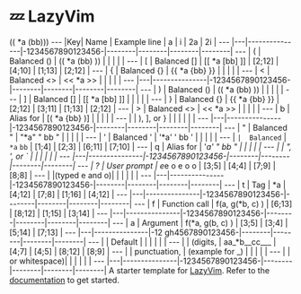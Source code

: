 # 💤 LazyVim
(( *a (bb)))
---  |Key|     Name      |   Example line   |   a    |   i    |   2a   |   2i   |
---  |---|---------------|-1234567890123456-|--------|--------|--------|--------|
---  | ( |  Balanced ()  | (( *a (bb) ))    |        |        |        |        |
---  | [ |  Balanced []  | [[ *a [bb] ]]    | [2;12] | [4;10] | [1;13] | [2;12] |
---  | { |  Balanced {}  | {{ *a {bb} }}    |        |        |        |        |
---  | < |  Balanced <>  | << *a <bb> >>    |        |        |        |        |
---  |---|---------------|-1234567890123456-|--------|--------|--------|--------|
---  | ) |  Balanced ()  | (( *a (bb) ))    |        |        |        |        |
---  | ] |  Balanced []  | [[ *a [bb] ]]    |        |        |        |        |
---  | } |  Balanced {}  | {{ *a {bb} }}    | [2;12] | [3;11] | [1;13] | [2;12] |
---  | > |  Balanced <>  | << *a <bb> >>    |        |        |        |        |
---  | b |  Alias for    | [( *a {bb} )]    |        |        |        |        |
---  |   |  ), ], or }   |                  |        |        |        |        |
---  |---|---------------|-1234567890123456-|--------|--------|--------|--------|
---  | " |  Balanced "   | "*a" " bb "      |        |        |        |        |
---  | ' |  Balanced '   | '*a' ' bb '      |        |        |        |        |
---  | ` |  Balanced `   | `*a` ` bb `      | [1;4]  | [2;3]  | [6;11] | [7;10] |
---  | q |  Alias for    | '*a' " bb "      |        |        |        |        |
---  |   |  ", ', or `   |                  |        |        |        |        |
---  |---|---------------|-1234567890123456-|--------|--------|--------|--------|
---  | ? |  User prompt  | e*e o e o o      | [3;5]  | [4;4]  | [7;9]  | [8;8]  |
---  |   |(typed e and o)|                  |        |        |        |        |
---  |---|---------------|-1234567890123456-|--------|--------|--------|--------|
---  | t |      Tag      | <x><y>*a</y></x> | [4;12] | [7;8]  | [1;16] | [4;12] |
---  |---|---------------|-1234567890123456-|--------|--------|--------|--------|
---  | f | Function call | f(a, g(*b, c) )  | [6;13] | [8;12] | [1;15] | [3;14] |
---  |---|---------------|-1234567890123456-|--------|--------|--------|--------|
---  | a |   Argument    | f(*a, g(b, c) )  | [3;5]  | [3;4]  | [5;14] | [7;13] |
---  |---|---------------|-12 gh4567890123456-|--------|--------|--------|--------|
---  |   |    Default    |                  |        |        |        |        |
---  |   |   (digits,    | aa_*b__cc___     | [4;7]  | [4;5]  | [8;12] | [8;9]  |
---  |   | punctuation,  | (example for _)  |        |        |        |        |
---  |   | or whitespace)|                  |        |        |        |        |
---  |---|---------------|-1234567890123456-|--------|--------|--------|--------|
A starter template for [LazyVim](https://github.com/LazyVim/LazyVim).
Refer to the [documentation](https://lazyvim.github.io/installation) to get started.
